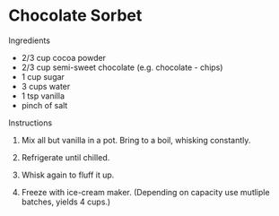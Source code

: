 # Chocolate Sorbet

Ingredients

- 2/3 cup cocoa powder
- 2/3 cup semi-sweet chocolate (e.g. chocolate - chips)
- 1 cup sugar
- 3 cups water
- 1 tsp vanilla
- pinch of salt

Instructions

1. Mix all but vanilla in a pot.  Bring to a boil, whisking constantly. 

1. Refrigerate until chilled.

1. Whisk again to fluff it up.

1. Freeze with ice-cream maker.  (Depending on capacity use mutliple batches, yields 4 cups.)